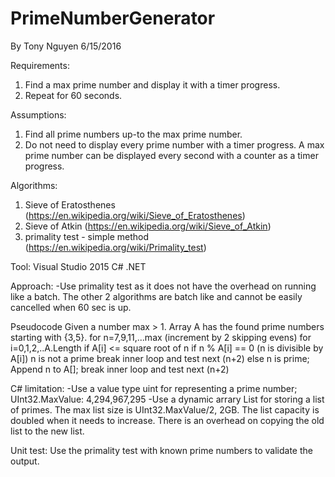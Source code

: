 # PrimeNumberGenerator
By Tony Nguyen 6/15/2016

Requirements:
1.  Find a max prime number and display it with a timer progress.
2.  Repeat for 60 seconds.

Assumptions:
1.  Find all prime numbers up-to the max prime number.
2.  Do not need to display every prime number with a timer progress.  A max prime number can be displayed every second with a counter as a timer progress.

Algorithms:
1.  Sieve of Eratosthenes (https://en.wikipedia.org/wiki/Sieve_of_Eratosthenes)
2.  Sieve of Atkin (https://en.wikipedia.org/wiki/Sieve_of_Atkin)
3.  primality test - simple method (https://en.wikipedia.org/wiki/Primality_test)

Tool:
Visual Studio 2015 C# .NET

Approach:
-Use primality test as it does not have the overhead on running like a batch.  The other 2 algorithms are batch like and cannot be easily cancelled when 60 sec is up.

Pseudocode
Given a number max > 1.
Array A has the found prime numbers starting with {3,5}.
for n=7,9,11,...max (increment by 2 skipping evens)
	for i=0,1,2,..A.Length
		if A[i] <= square root of n
			if n % A[i] == 0 (n is divisible by A[i])
				n is not a prime
				break inner loop and test next (n+2)
		else
			n is prime;
			Append n to A[];
			break inner loop and test next (n+2)

C# limitation:
-Use a value type uint for representing a prime number; UInt32.MaxValue: 4,294,967,295
-Use a dynamic arrary List<uint> for storing a list of primes.  The max list size is UInt32.MaxValue/2, 2GB.  The list capacity is doubled when it needs to increase.  There is an overhead on copying the old list to the new list.

Unit test:
Use the primality test with known prime numbers to validate the output.
